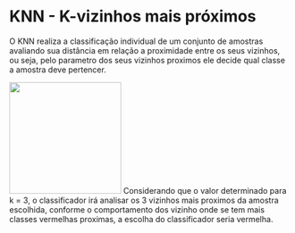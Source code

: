 # KNN - K-vizinhos mais próximos

O KNN realiza a classificação individual de um conjunto de amostras avaliando sua distância em relação a proximidade entre os seus vizinhos, ou seja, pelo parametro dos seus vizinhos proximos ele decide qual classe a amostra deve pertencer.

<img src="https://didatica.tech/wp-content/uploads/2019/09/k3.jpg" data-canonical-src="https://gyazo.com/eb5c5741b6a9a16c692170a41a49c858.png" width="200" height="200" />
Considerando que o valor determinado para k = 3, o classificador irá analisar os 3 vizinhos mais proximos da amostra escolhida, conforme o comportamento dos vizinho onde se tem mais classes vermelhas proximas, a escolha do classificador seria vermelha.
